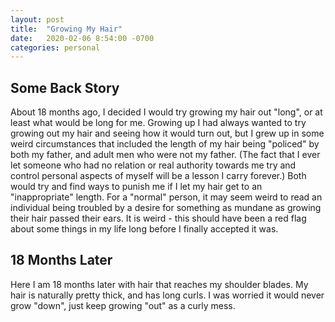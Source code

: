 ```yaml
---
layout: post
title:  "Growing My Hair"
date:   2020-02-06 8:54:00 -0700
categories: personal
---
```


## Some Back Story
About 18 months ago, I decided I would try growing my hair out "long", or at least what would be long for me. Growing up I had always wanted to try growing out my hair and seeing how it would turn out, but I grew up in some weird circumstances that included the length of my hair being "policed" by both my father, and adult men who were not my father. (The fact that I ever let someone who had no relation or real authority towards me try and control personal aspects of myself will be a lesson I carry forever.) Both would try and find ways to punish me if I let my hair get to an "inappropriate" length. For a "normal" person, it may seem weird to read an individual being troubled by a desire for something as mundane as growing their hair passed their ears. It is weird - this should have been a red flag about some things in my life long before I finally accepted it was.

## 18 Months Later
Here I am 18 months later with hair that reaches my shoulder blades. My hair is naturally pretty thick, and has long curls. I was worried it would never grow "down", just keep growing "out" as a curly mess. 
